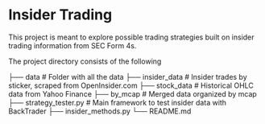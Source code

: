# Insider Trading
This project is meant to explore possible trading strategies built on insider trading information from SEC Form 4s.

The project directory consists of the following

├── data                                 # Folder with all the data
  ├── insider_data                       # Insider trades by sticker, scraped from OpenInsider.com
  ├── stock_data                         # Historical OHLC data from Yahoo Finance
  ├── by_mcap                            # Merged data organized by mcap
├── strategy_tester.py                   # Main framework to test insider data with BackTrader
├── insider_methods.py
└── README.md
